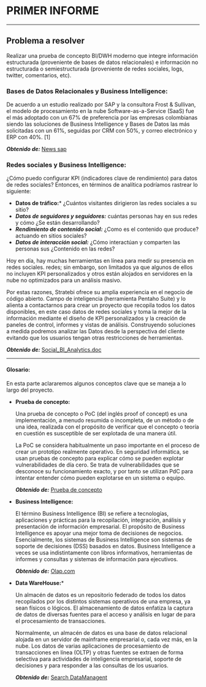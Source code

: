 # PRIMER INFORME

---

##  Problema a resolver

Realizar una prueba de concepto BI/DWH moderno que integre información estructurada (proveniente de bases de datos relacionales) e información no estructurada o semiestructurada (proveniente de redes sociales, logs, twitter, comentarios, etc).

### Bases de Datos Relacionales y Business Intelligence:

De acuerdo a un estudio realizado por SAP y la consultora Frost & Sullivan, el modelo de procesamiento en la nube Software-as-a-Service (SaaS) fue el más adoptado con un 67% de preferencia por las empresas colombianas siendo las soluciones de Business Intelligence y Bases de Datos las más solicitadas con un 61%, seguidas por CRM con 50%, y correo electrónico y ERP con 40%. [1] 

***Obtenido de:***  [News sap](https://news.sap.com/latinamerica/2013/11/business-intelligence-y-bases-de-datos-las-mas-solicitadas-en-la-nube/)

### Redes sociales y Business Intelligence:

¿Cómo puedo configurar KPI (indicadores clave de rendimiento) para datos de redes sociales? Entonces, en términos de analítica podríamos rastrear lo siguiente:

-  **Datos de tráfico:*** ¿Cuántos visitantes dirigieron las redes sociales a su sitio?
-   ***Datos de seguidores y seguidores:*** cuántas personas hay en sus redes y cómo ¿Se están desarrollando?
-   ***Rendimiento de contenido social:*** ¿Como es el contenido que produce? actuando en sitios sociales?
-   ***Datos de interacción social:*** ¿Cómo interactúan y comparten las personas sus ¿Contenido en las redes?
 
Hoy en día, hay muchas herramientas en línea para medir su presencia en redes sociales. redes; sin embargo, son limitados ya que algunos de ellos no incluyen KPI personalizados y otros están alojados en servidores en la nube no optimizados para un análisis masivo.

Por estas razones, Stratebi ofrece su amplia experiencia en el negocio de código abierto. Campo de inteligencia (herramienta Pentaho Suite) y lo alienta a contactarnos para crear un proyecto que recopila todos los datos disponibles, en este caso datos de redes sociales y toma la mejor de la información mediante el diseño de KPI personalizados y la creación de paneles de control, informes y vistas de análisis. Construyendo soluciones a medida podremos analizar las Datos desde la perspectiva del cliente evitando que los usuarios tengan otras restricciones de herramientas.

***Obtenido de:*** [Social_BI_Analytics.doc](http://www.stratebi.es/todobi/abr13/Social_BI_Analytics.doc.pdf)

---

#### Glosario:

En esta parte aclararemos algunos conceptos clave que se maneja a lo largo del proyecto.

-   **Prueba de concepto:**

	Una prueba de concepto o PoC (del inglés proof of concept) es una implementación, a menudo resumida o incompleta, de un método o de una idea, realizada con el propósito de verificar que el concepto o teoría en cuestión es susceptible de ser explotada de una manera útil.

	La PoC se considera habitualmente un paso importante en el proceso de crear un prototipo realmente operativo. En seguridad informática, se usan pruebas de concepto para explicar cómo se pueden explotar vulnerabilidades de día cero. Se trata de vulnerabilidades que se desconoce su funcionamiento exacto, y por tanto se utilizan PdC para intentar entender cómo pueden explotarse en un sistema o equipo.

	***Obtenido de:*** [Prueba de concepto](https://es.wikipedia.org/wiki/Prueba_de_concepto)

- **Business Intelligence:**

	El término Business Intelligence (BI) se refiere a tecnologías, aplicaciones y prácticas para la recopilación, integración, análisis y presentación de información empresarial. El propósito de Business Intelligence es apoyar una mejor toma de decisiones de negocios. Esencialmente, los sistemas de Business Intelligence son sistemas de soporte de decisiones (DSS) basados en datos. Business Intelligence a veces se usa indistintamente con libros informativos, herramientas de informes y consultas y sistemas de información para ejecutivos.

	***Obtenido de:*** [Olap.com](http://olap.com/learn-bi-olap/olap-bi-definitions/business-intelligence/)

  

-   **Data WareHouse:***

	Un almacén de datos es un repositorio federado de todos los datos recopilados por los distintos sistemas operativos de una empresa, ya sean físicos o lógicos. El almacenamiento de datos enfatiza la captura de datos de diversas fuentes para el acceso y análisis en lugar de para el procesamiento de transacciones.

	Normalmente, un almacén de datos es una base de datos relacional alojada en un servidor de mainframe empresarial o, cada vez más, en la nube. Los datos de varias aplicaciones de procesamiento de transacciones en línea (OLTP) y otras fuentes se extraen de forma selectiva para actividades de inteligencia empresarial, soporte de decisiones y para responder a las consultas de los usuarios.
	
	***Obtenido de:*** [Search DataManagent](https://searchdatamanagement.techtarget.com/definition/data-warehouse)
